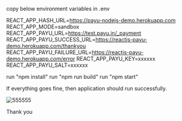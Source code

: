 copy below environment variables in .env

REACT_APP_HASH_URL=https://payu-nodejs-demo.herokuapp.com
REACT_APP_MODE=sandbox
REACT_APP_PAYU_URL=https://test.payu.in/_payment
REACT_APP_PAYU_SUCCESS_URL=https://reactjs-payu-demo.herokuapp.com/thankyou
REACT_APP_PAYU_FAILURE_URL=https://reactjs-payu-demo.herokuapp.com/error
REACT_APP_PAYU_KEY=xxxxxx
REACT_APP_PAYU_SALT=xxxxxx


run "npm install"
run "npm run build"
run "npm start"

If everything goes fine, then application should run successfully.

![555555](https://user-images.githubusercontent.com/97753655/180571385-137964fa-3256-42ac-85ce-1a08caf4c38c.png)


Thank you
